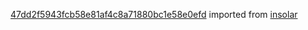 [47dd2f5943fcb58e81af4c8a71880bc1e58e0efd](https://github.com/insolar/insolar/commit/47dd2f5943fcb58e81af4c8a71880bc1e58e0efd) imported from [insolar](https://github.com/insolar/insolar)
